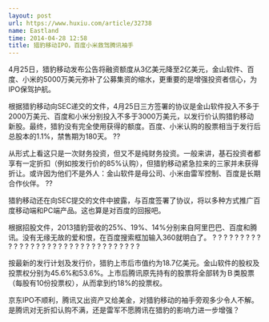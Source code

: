 ```yaml
---
layout: post
url: https://www.huxiu.com/article/32738
name: Eastland
time: 2014-04-28 12:58
title: 猎豹移动IPO，百度小米救驾腾讯袖手
---
```

4月25日，猎豹移动发布公告将融资额度从3亿美元降至2亿美元，金山软件、百度、小米的5000万美元弥补了公募集资的缩水，更重要的是增强投资者信心，为IPO保驾护航。

根据猎豹移动向SEC递交的文件，4月25日三方签署的协议是金山软件投入不多于2000万美元、百度和小米分别投入不多于3000万美元，以发行价认购猎豹移动新股。最终，猎豹没有完全使用获得的额度。百度、小米认购的股票相当于发行后总股本的1.1%，禁售期为180天。 ??

从形式上看这只是一次财务投资，但又不是纯财务投资。一般来讲，基石投资者都享有一定折扣（例如按发行价的85%认购），但猎豹移动紧急拉来的三家并未获得折让。或许因为他们不是外人：金山软件是母公司、小米由雷军控制、百度是长期合作伙伴。 ??

猎豹移动还在向SEC提交的文件中披露，与百度签署了协议，将以多种方式推广百度移动端和PC端产品。这也算是对百度的回报吧。

根据招股文件，2013猎豹营收的25%、19%、14%分别来自阿里巴巴、百度和腾讯。没有无缘无故的爱和恨，在百度搜索框加输入360就明白了。 ? ? ? ? ? ? ? ? ? ? ? ? ? ? ? ? ? ? ? ? ? ? ? ? ? ? ? ? ? ? ? ? ?

按最新的发行计划及发行价，猎豹上市后市值约为18.7亿美元。金山软件的股权及投票权分别为45.6%和53.6%。上市后腾讯原先持有的股票将全部转为Ｂ类股票（每股有10份投票权），从而拿到约18%的投票权。

京东IPO不顺利，腾讯又出资产又给美金，对猎豹移动的袖手旁观多少令人不解。是腾讯对无折扣认购不满，还是雷军不愿腾讯在猎豹的影响力进一步增强？

